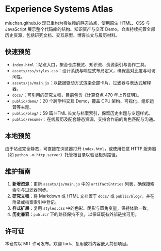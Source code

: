 # Experience Systems Atlas

miuchan.github.io 现已重构为零依赖的静态站点，使用原生 HTML、CSS 与 JavaScript
展示整个代码库的结构、知识资产与交互 Demo。仓库持续托管全部历史资源，包括研究文档、交互原型、博客长文与履历材料。

## 快速预览

- `index.html`：站点入口，聚合仓库概览、知识流、资源索引与协作工具。
- `assets/css/styles.css`：设计系统与响应式布局定义，确保高对比度与可访问性。
- `assets/js/main.js`：以数据驱动方式渲染全部卡片、过滤器与表达式解释器。
- `docs/`：可引用的研究文稿，目前包含《计算奇点 470 年上界证明》。
- `public/demo/`：20 个跨学科交互 Demo，覆盖 CPU 架构、可视化、组织运营等主题。
- `public/blog/`：59 篇 HTML 长文与档案索引，保留历史主题与专题样式。
- `public/resume/`：在线履历及配套静态资源，支持合作前的角色匹配与沟通。

## 本地预览

由于站点完全静态，可直接在浏览器打开 `index.html`，或使用任意 HTTP
服务器（如 `python -m http.server`）托管根目录以验证相对路径。

## 维护指南

1. **新增资源**：更新 `assets/js/main.js` 中的 `artifactEntries` 列表，确保搜索索引与过滤器同步。
2. **研究文稿**：将 Markdown 或 HTML 文档置于 `docs/` 或 `public/blog/`，并在附录或档案索引中登记。
3. **样式扩展**：复用 `styles.css` 中的色彩、阴影与圆角变量，保持体验一致。
4. **历史兼容**：`public/` 下的路径保持不变，以保证既有外部链接可用。

## 许可证

本仓库以 MIT 许可发布。欢迎 fork、复用或将内容嵌入共创项目。
